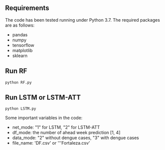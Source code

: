 ## Requirements
The code has been tested running under Python 3.7. The required packages are as follows:

- pandas
- numpy
- tensorflow
- matplotlib
- sklearn

## Run RF

```
python RF.py
```

## Run LSTM or LSTM-ATT

```
python LSTM.py
```

Some important variables in the code:

- net_mode: "1" for LSTM, "2" for LSTM-ATT
- df_mode: the number of ahead week prediction [1, 4]
- data_mode: "2" without dengue cases, "3" with dengue cases
- file_name: 'DF.csv' or '''Fortaleza.csv'